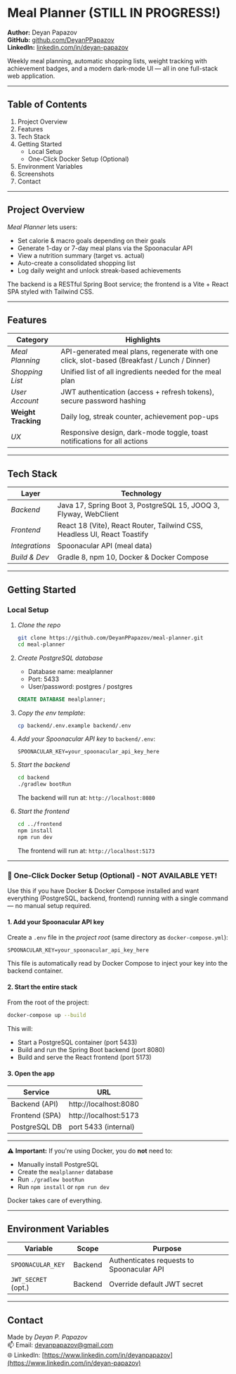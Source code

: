 # Meal Planner (STILL IN PROGRESS!)

**Author:** Deyan Papazov  
**GitHub:** [github.com/DeyanPPapazov](https://github.com/DeyanPPapazov)  
**LinkedIn:** [linkedin.com/in/deyan-papazov](https://www.linkedin.com/in/deyan-papazov)

Weekly meal planning, automatic shopping lists, weight tracking with achievement badges, and a modern dark-mode UI — all in one full-stack web application.

---

## Table of Contents

1. Project Overview
2. Features
3. Tech Stack
4. Getting Started
    - Local Setup
    - One-Click Docker Setup (Optional)
5. Environment Variables
6. Screenshots
8. Contact

---

## Project Overview

*Meal Planner* lets users:

- Set calorie & macro goals depending on their goals
- Generate 1-day or 7-day meal plans via the Spoonacular API
- View a nutrition summary (target vs. actual)
- Auto-create a consolidated shopping list
- Log daily weight and unlock streak-based achievements

The backend is a RESTful Spring Boot service; the frontend is a Vite + React SPA styled with Tailwind CSS.

---

## Features

| Category           | Highlights                                                                                   |
|--------------------|----------------------------------------------------------------------------------------------|
| *Meal Planning*  | API-generated meal plans, regenerate with one click, slot-based (Breakfast / Lunch / Dinner) |
| *Shopping List*  | Unified list of all ingredients needed for the meal plan                                     |
| *User Account*   | JWT authentication (access + refresh tokens), secure password hashing                        |
| **Weight Tracking**| Daily log, streak counter, achievement pop-ups                                               |
| *UX*             | Responsive design, dark-mode toggle, toast notifications for all actions                     |

---

## Tech Stack

| Layer            | Technology                                                                          |
|------------------|-------------------------------------------------------------------------------------|
| *Backend*      | Java 17, Spring Boot 3, PostgreSQL 15, JOOQ 3, Flyway, WebClient                   |
| *Frontend*     | React 18 (Vite), React Router, Tailwind CSS, Headless UI, React Toastify            |
| *Integrations* | Spoonacular API (meal data)                                                         |
| *Build & Dev*  | Gradle 8, npm 10, Docker & Docker Compose                                           |

---

## Getting Started

### Local Setup

1. *Clone the repo*

    ```bash
    git clone https://github.com/DeyanPPapazov/meal-planner.git
    cd meal-planner
    ```

2. *Create PostgreSQL database*
    - Database name: mealplanner  
    - Port: 5433  
    - User/password: postgres / postgres

    ```sql
    CREATE DATABASE mealplanner;
    ```

3. *Copy the env template*:

    ```bash
    cp backend/.env.example backend/.env
    ```

4. *Add your Spoonacular API key* to `backend/.env`:

    ```env
    SPOONACULAR_KEY=your_spoonacular_api_key_here
    ```

5. *Start the backend*

    ```bash
    cd backend
    ./gradlew bootRun
    ```

    The backend will run at: `http://localhost:8080`

6. *Start the frontend*

    ```bash
    cd ../frontend
    npm install
    npm run dev
    ```

    The frontend will run at: `http://localhost:5173`

---

### 🐳 One-Click Docker Setup (Optional) - NOT AVAILABLE YET!

Use this if you have Docker & Docker Compose installed and want everything (PostgreSQL, backend, frontend) running with a single command — no manual setup required.

#### 1. Add your Spoonacular API key

Create a `.env` file in the *project root* (same directory as `docker-compose.yml`):

```env
SPOONACULAR_KEY=your_spoonacular_api_key_here
```

This file is automatically read by Docker Compose to inject your key into the backend container.

#### 2. Start the entire stack

From the root of the project:

```bash
docker-compose up --build
```

This will:
- Start a PostgreSQL container (port 5433)
- Build and run the Spring Boot backend (port 8080)
- Build and serve the React frontend (port 5173)

#### 3. Open the app

| Service        | URL                   |
|----------------|-----------------------|
| Backend (API)  | http://localhost:8080 |
| Frontend (SPA) | http://localhost:5173 |
| PostgreSQL DB  | port 5433 (internal)  |

---

⚠️ **Important:** If you're using Docker, you do **not** need to:
- Manually install PostgreSQL
- Create the `mealplanner` database
- Run `./gradlew bootRun`
- Run `npm install` or `npm run dev`

Docker takes care of everything.

---

## Environment Variables

| Variable              | Scope   | Purpose                                   |
|----------------------|---------|-------------------------------------------|
| `SPOONACULAR_KEY`    | Backend | Authenticates requests to Spoonacular API |
| `JWT_SECRET` (opt.)  | Backend | Override default JWT secret               |

---

## Contact

Made by *Deyan P. Papazov*  
📫 Email: deyanpapazov@gmail.com  
🌐 LinkedIn: [https://www.linkedin.com/in/deyanpapazov](https://www.linkedin.com/in/deyan-papazov)
